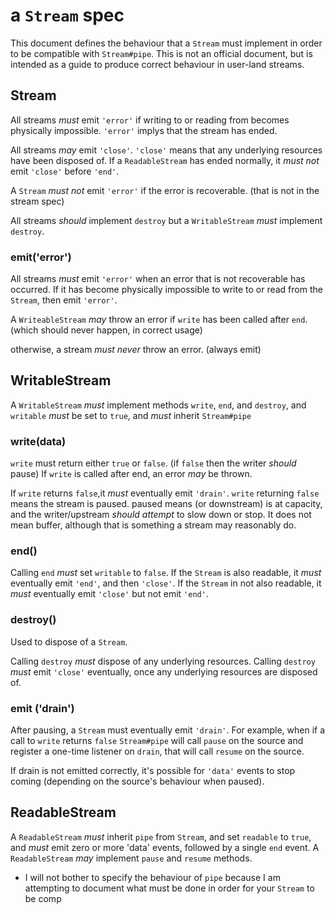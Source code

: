 # a `Stream` spec

This document defines the behaviour that a `Stream` must implement in order to be compatible with `Stream#pipe`. This is not an official document, but is intended as a guide to produce correct behaviour in user-land streams.

## Stream

All streams *must* emit `'error'` if writing to or reading from becomes physically impossible. `'error'` implys that the stream has ended.

All streams *may* emit `'close'`. `'close'` means that any underlying resources have been disposed of. If a `ReadableStream` has ended normally, it *must not* emit `'close'` before `'end'`.

A `Stream` *must not* emit `'error'` if the error is recoverable. 
(that is not in the stream spec)

All streams *should* implement `destroy` but a `WritableStream` *must* implement `destroy`.

### emit('error')

All streams *must* emit `'error'` when an error that is not recoverable has occurred. If it has become physically impossible to write to or read from the `Stream`, then emit `'error'`.

A `WriteableStream` *may* throw an error if `write` has been called after `end`.
(which should never happen, in correct usage)

otherwise, a stream *must never* throw an error. (always emit)

## WritableStream

A `WritableStream` *must* implement methods `write`, `end`, and `destroy`, and `writable` *must* be set to `true`, and *must* inherit `Stream#pipe`

### write(data)

`write` must return either `true` or `false`.
(if `false` then the writer *should* pause)
If `write` is called after end, an error *may* be thrown.

If `write` returns `false`,it *must* eventually emit `'drain'`. `write` returning `false` means the stream is paused. paused means (or downstream) is at capacity, and the writer/upstream *should attempt* to slow down or stop. It does not mean buffer, although that is something a stream may reasonably do.

### end()

Calling `end` *must* set `writable` to `false`. 
If the `Stream` is also readable, it *must* eventually emit `'end'`, and then `'close'`.
If the `Stream` in not also readable, it *must* eventually emit `'close'` but not emit `'end'`.

### destroy()

Used to dispose of a `Stream`.

Calling `destroy` *must* dispose of any underlying resources.
Calling `destroy` *must* emit `'close'` eventually, 
once any underlying resources are disposed of.


### emit ('drain')

After pausing, a `Stream` must eventually emit `'drain'`. For example, when if a call to `write` returns `false` `Stream#pipe` will call `pause` on the source and  register a one-time listener on `drain`, that will call `resume` on the source.

If drain is not emitted correctly, it's possible for `'data'` events to stop coming (depending on the source's behaviour when paused).

## ReadableStream

A `ReadableStream` *must* inherit `pipe` from `Stream`, and set `readable` to `true`, and *must* emit zero or more 'data' events, followed by a single `end` event. A `ReadableStream` *may* implement `pause` and `resume` methods.

* I will not bother to specify the behaviour of `pipe` because I am attempting to document what must be done in order for your `Stream` to be comp